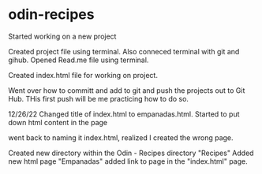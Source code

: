 # odin-recipes

Started working on a new project

Created project file using terminal. Also conneced terminal with git and gihub. Opened Read.me file using terminal.

Created index.html file for working on project.

Went over how to committ and add to git and push the projects out to Git Hub. THis first push will be me practicing how to do so.

12/26/22
Changed title of index.html to empanadas.html. Started to put down html content in the page

went back to naming it index.html, realized I created the wrong page.

Created new directory within the Odin - Recipes directory "Recipes"
Added new html page "Empanadas" added link to page in the "index.html" page.
